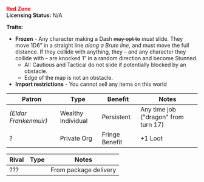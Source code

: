 <strong style="color: red;">Red Zone</strong>  
**Licensing Status:** N/A

**Traits:**
* **Frozen** - Any character making a Dash ~~may opt to~~ *must* slide. They move 1D6” in a straight line *along a Brute line*, and must move the full distance. If they collide with anything, they – and any character they collide with – are knocked 1” in a random direction and become Stunned. 
	* AI: Cautious and Tactical do not slide if potentially blocked by an obstacle. 
	* Edge of the map is not an obstacle. 
* **Import restrictions** - You cannot sell any items on this world 

| Patron                | Type               | Benefit        | Notes                                |
| --------------------- | ------------------ | -------------- | ------------------------------------ |
| *(Eldar Frankenmuir)* | Wealthy Individual | Persistent     | Any time job ("dragon" from turn 17) |
| ?                     | Private Org        | Fringe Benefit | +1 Loot                              |

| Rival | Type | Notes                 |
| ----- | ---- | --------------------- |
| ???   |      | From package delivery |
